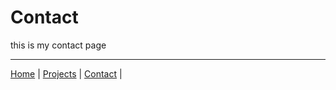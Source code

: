 # Contact
 

 this is my contact page

----
[Home](/markdown-portfolio/) |
[Projects](projects.markdown) |
[Contact](contact.markdown) |